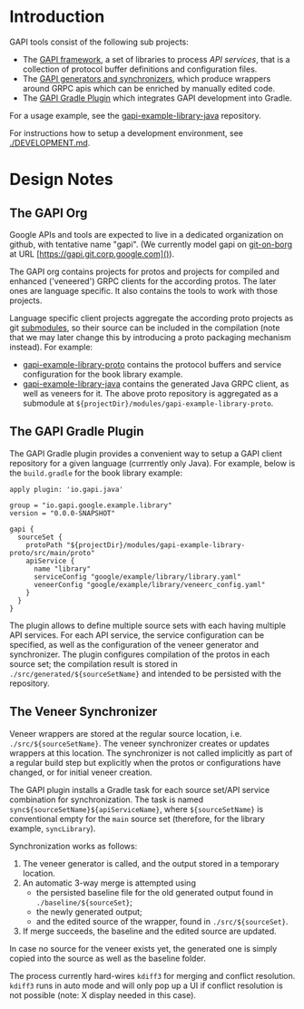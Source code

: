 # Introduction

GAPI tools consist of the following sub projects:

- The [GAPI framework](./fx), a set of libraries to process _API services_,
  that is a collection of protocol buffer definitions and configuration files.
- The [GAPI generators and synchronizers](./vgen), which produce wrappers around GRPC apis
  which can be enriched by manually edited code.
- The [GAPI Gradle Plugin](./gradle-plugin) which integrates GAPI development into Gradle.

For a usage example, see the
[gapi-example-library-java](https://gapi.git.corp.google.com/gapi-example-library-java) repository.

For instructions how to setup a development environment, see [./DEVELOPMENT.md]().

# Design Notes

## The GAPI Org

Google APIs and tools are expected to live in a dedicated organization on github, with tentative
name "gapi". (We currently model gapi on [git-on-borg](https://go/git-on-borg) at URL
[https://gapi.git.corp.google.com]()).

The GAPI org contains projects for protos and projects for compiled and enhanced ('veneered')
GRPC clients for the according protos. The later ones are language specific. It also contains
the tools to work with those projects.

Language specific client projects aggregate the according proto projects as git
[submodules](https://git-scm.com/docs/git-submodule), so their source can be
included in the compilation (note that we may later change this by introducing a proto packaging
mechanism instead). For example:

- [gapi-example-library-proto](https://gapi.git.corp.google.com/gapi-example-library-proto)
  contains the protocol buffers and service configuration for the book library example.
- [gapi-example-library-java](https://gapi.git.corp.google.com/gapi-example-library-java) contains
  the generated Java GRPC client, as well as veneers for it. The above proto repository is
  aggregated as a submodule at `${projectDir}/modules/gapi-example-library-proto`.

## The GAPI Gradle Plugin

The GAPI Gradle plugin provides a convenient way to setup a GAPI client repository for a given language
(currrently only Java). For example, below is the `build.gradle` for the book library example:

    apply plugin: 'io.gapi.java'

    group = "io.gapi.google.example.library"
    version = "0.0.0-SNAPSHOT"

    gapi {
      sourceSet {
        protoPath "${projectDir}/modules/gapi-example-library-proto/src/main/proto"
        apiService {
          name "library"
          serviceConfig "google/example/library/library.yaml"
          veneerConfig "google/example/library/veneerc_config.yaml"
        }
      }
    }

The plugin allows to define multiple source sets with each having multiple API services. For each
API service, the service configuration can be specified, as well as the configuration of
the veneer generator and synchronizer. The plugin configures compilation of the protos in
each source set; the compilation result is stored in `./src/generated/${sourceSetName}` and
intended to be persisted with the repository.

## The Veneer Synchronizer

Veneer wrappers are stored at the regular source location, i.e. `./src/${sourceSetName}`. The
veneer synchronizer creates or updates wrappers at this location. The synchronizer is not
called implicitly as part of a regular build step but explicitly when the protos or configurations
have changed, or for initial veneer creation.

The GAPI plugin installs a Gradle task for each source set/API service combination for
synchronization. The task is named `sync${sourceSetName}${apiServiceName}`, where `${sourceSetName}`
is conventional empty for the `main` source set (therefore, for the library example, `syncLibrary`).

Synchronization works as follows:

1. The veneer generator is called, and the output stored in a temporary location.
2. An automatic 3-way merge is attempted using
   - the persisted baseline file for the old generated output found in
     `./baseline/${sourceSet}`;
   - the newly generated output;
   - and the edited source of the wrapper, found in `./src/${sourceSet}`.
3. If merge succeeds, the baseline and the edited source are updated.

In case no source for the veneer exists yet, the generated one is simply copied into the source
as well as the baseline folder.

The process currently hard-wires `kdiff3` for merging and conflict resolution. `kdiff3` runs in auto
mode and will only pop up a UI if conflict resolution is not possible (note: X display needed in
this case).
